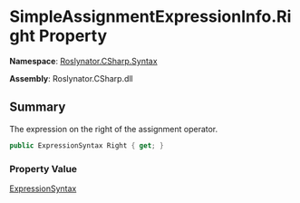 # SimpleAssignmentExpressionInfo\.Right Property

**Namespace**: [Roslynator.CSharp.Syntax](../../README.md)

**Assembly**: Roslynator\.CSharp\.dll

## Summary

The expression on the right of the assignment operator\.

```csharp
public ExpressionSyntax Right { get; }
```

### Property Value

[ExpressionSyntax](https://docs.microsoft.com/en-us/dotnet/api/microsoft.codeanalysis.csharp.syntax.expressionsyntax)

